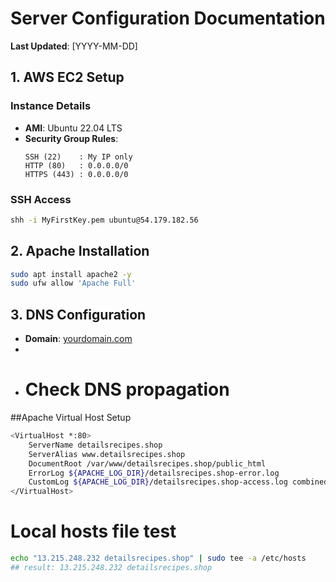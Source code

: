 # Server Configuration Documentation
**Last Updated**: [YYYY-MM-DD]

## 1. AWS EC2 Setup
### Instance Details
- **AMI**: Ubuntu 22.04 LTS  
- **Security Group Rules**:  
  ```plaintext
  SSH (22)    : My IP only
  HTTP (80)   : 0.0.0.0/0
  HTTPS (443) : 0.0.0.0/0
  ```

### SSH Access
```bash
shh -i MyFirstKey.pem ubuntu@54.179.182.56
```

## 2. Apache Installation
```bash
sudo apt install apache2 -y
sudo ufw allow 'Apache Full'
```

## 3. DNS Configuration
- **Domain**: [yourdomain.com  ](https://www.detailsrecipes.shop/)
- 
- # Check DNS propagation
##Apache Virtual Host Setup
```bash
<VirtualHost *:80>
    ServerName detailsrecipes.shop
    ServerAlias www.detailsrecipes.shop
    DocumentRoot /var/www/detailsrecipes.shop/public_html
    ErrorLog ${APACHE_LOG_DIR}/detailsrecipes.shop-error.log
    CustomLog ${APACHE_LOG_DIR}/detailsrecipes.shop-access.log combined
</VirtualHost>
```
# Local hosts file test 
```bash
echo "13.215.248.232 detailsrecipes.shop" | sudo tee -a /etc/hosts
## result: 13.215.248.232 detailsrecipes.shop
```

